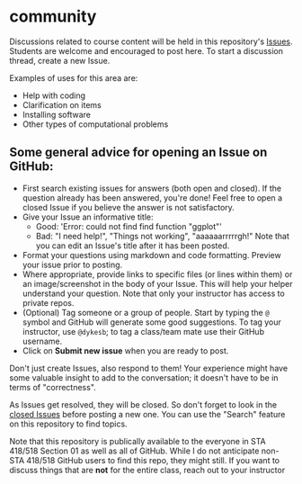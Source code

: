 # community

Discussions related to course content will be held in this repository's [Issues](https://github.com/STA518-01-SS21/community/issues).
Students are welcome and encouraged to post here.
To start a discussion thread, create a new Issue.

Examples of uses for this area are:

- Help with coding
- Clarification on items
- Installing software
- Other types of computational problems

## **Some general advice for opening an Issue on GitHub:**

- First search existing issues for answers (both open and closed).
  If the question already has been answered, you're done!
  Feel free to open a closed Issue if you believe the answer is not satisfactory.
- Give your Issue an informative title:
  - Good: 'Error: could not find find function "ggplot"'
  - Bad: "I need help!", "Things not working", "aaaaaarrrrrgh!"
    Note that you can edit an Issue's title after it has been posted.
- Format your questions using markdown and code formatting.
  Preview your issue prior to posting.
- Where appropriate, provide links to specific files (or lines within them) or an image/screenshot in the body of your Issue.
  This will help your helper understand your question.
  Note that only your instructor has access to private repos.
- (Optional) Tag someone or a group of people.
  Start by typing the `@` symbol and GitHub will generate some good suggestions.
  To tag your instructor, use `@dykesb`; to tag a class/team mate use their GitHub username.
- Click on **Submit new issue** when you are ready to post.

Don't just create Issues, also respond to them!
Your experience might have some valuable insight to add to the conversation; it doesn't have to be in terms of "correctness".

As Issues get resolved, they will be closed.
So don't forget to look in the [closed Issues](https://github.com/STA518-01-SS21/community/issues?q=is%3Aissue+is%3Aclosed) before posting a new one.
You can use the "Search" feature on this repository to find topics.

Note that this repository is publically available to the everyone in STA 418/518 Section 01 as well as all of GitHub.
While I do not anticipate non-STA 418/518 GitHub users to find this repo, they might still.
If you want to discuss things that are **not** for the entire class, reach out to your instructor
